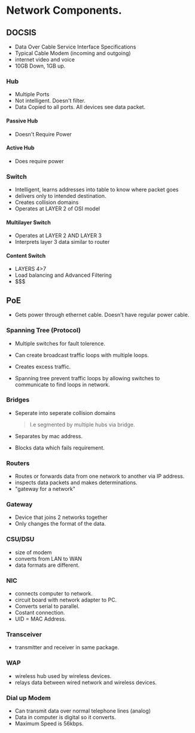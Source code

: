 # Network Components. 

## DOCSIS

- Data Over Cable Service Interface Specifications
- Typical Cable Modem (incoming and outgoing)
- internet video and voice
- 10GB Down, 1GB up. 

### Hub

- Multiple Ports
- Not intelligent. Doesn't filter. 
- Data Copied to all ports. All devices see data packet. 

#### Passive Hub

- Doesn't Require Power

#### Active Hub

- Does require power

###  Switch

- Intelligent, learns addresses into table to know where packet goes
- delivers only to intended destination. 
- Creates collision domains 
- Operates at LAYER 2 of OSI model 

#### Multilayer Switch

- Operates at LAYER 2 AND LAYER 3
- Interprets layer 3 data similar to router

#### Content Switch

- LAYERS 4>7
- Load balancing and Advanced Filtering
- $$$

## PoE

- Gets power through ethernet cable. Doesn't have regular power cable. 

### Spanning Tree (Protocol)

- Multiple switches for fault tolerence.
- Can create broadcast traffic loops with multiple loops.
- Creates excess traffic. 

- Spanning tree prevent traffic loops by allowing switches to communicate to find loops in network. 

### Bridges

- Seperate into seperate collision domains

    > I.e segmented by multiple hubs via bridge. 

- Separates by mac address. 
- Blocks data which fails requirement. 

### Routers

- Routes or forwards data from one network to another via IP address. 
- inspects data packets and makes determinations. 
- "gateway for a network" 

### Gateway

- Device that joins 2 networks together
- Only changes the format of the data. 

### CSU/DSU

- size of modem
- converts from LAN to WAN 
- data formats are different. 

### NIC

- connects computer to network. 
- circuit board with network adapter to PC. 
- Converts serial to parallel. 
- Costant connection.
- UID = MAC Address. 

### Transceiver 

- transmitter and receiver in same package. 

### WAP 

- wireless hub used by wireless devices. 
- relays data between wired network and wireless devices. 

### Dial up Modem

- Can transmit data over normal telephone lines (analog)
- Data in computer is digital so it converts. 
- Maximum Speed is 56kbps. 

